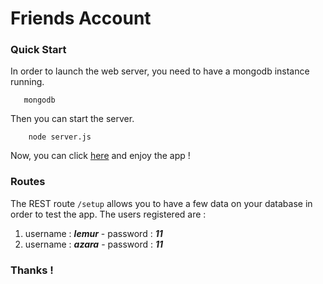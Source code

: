 Friends Account
=========================

### Quick Start

In order to launch the web server, you need to have a mongodb instance running.

```
   mongodb
```

Then you can start the server.

```
	node server.js 
```   
  
Now, you can click [here](http://localhost:8080) and enjoy the app !

### Routes
The REST route ```/setup``` allows you to have a few data on your database in order to test the app. The users registered are :

1. username : ***lemur*** - password : ***11***
2. username : ***azara*** - password : ***11*** 

### Thanks !
